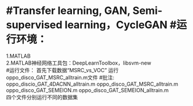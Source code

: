#Transfer learning, GAN, Semi-supervised learning，CycleGAN                                                                                  #运行环境：  
====
1.MATLAB                                                                                                                                   
2.MATLAB神经网络工具包：DeepLearnToolbox，libsvm-new                                                                                         
#运行文件：                                                                                                                                  首先下载数据“MSRC_vs_VOC”                                                                                                                    运行oppo_disco_GAT_MSRC_alltrain.m文件                                                                                                     #批注:
oppo_discio_GAT_4DACNN_alltrain.m
oppo_disco_GAT_MSRC_alltrain.m
oppo_disco_GAT_SEMEION.m
oppo_disco_GAT_SEMEION_alltrain.m                                                                                                         
四个文件分别运行不同的数据集
